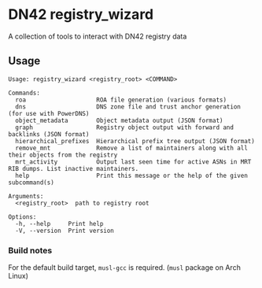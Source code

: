 # DN42 registry_wizard
A collection of tools to interact with DN42 registry data

## Usage
```
Usage: registry_wizard <registry_root> <COMMAND>

Commands:
  roa                    ROA file generation (various formats)
  dns                    DNS zone file and trust anchor generation (for use with PowerDNS)
  object_metadata        Object metadata output (JSON format)
  graph                  Registry object output with forward and backlinks (JSON format)
  hierarchical_prefixes  Hierarchical prefix tree output (JSON format)
  remove_mnt             Remove a list of maintainers along with all their objects from the registry
  mrt_activity           Output last seen time for active ASNs in MRT RIB dumps. List inactive maintainers.
  help                   Print this message or the help of the given subcommand(s)

Arguments:
  <registry_root>  path to registry root

Options:
  -h, --help     Print help
  -V, --version  Print version
```

### Build notes
For the default build target, ``musl-gcc`` is required. (``musl`` package on Arch Linux)

